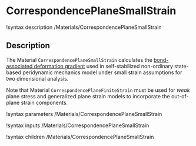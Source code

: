 
# CorrespondencePlaneSmallStrain

!syntax description /Materials/CorrespondencePlaneSmallStrain

## Description

The Material `CorrespondencePlaneSmallStrain` calculates the [bond-associated deformation gradient](peridynamics/DeformationGradients.md) used in self-stabilized non-ordinary state-based peridynamic mechanics model under small strain assumptions for two dimensional analysis.

Note that Material `CorrespondencePlaneFiniteStrain` must be used for _weak_ plane stress and generalized plane strain models to incorporate the out-of-plane strain components.

!syntax parameters /Materials/CorrespondencePlaneSmallStrain

!syntax inputs /Materials/CorrespondencePlaneSmallStrain

!syntax children /Materials/CorrespondencePlaneSmallStrain
